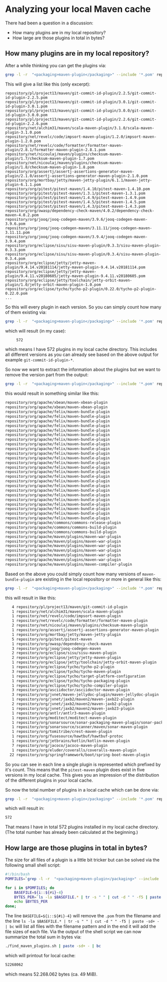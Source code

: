 Analyzing your local Maven cache
=================

There had been a question in a discussion:

* How many plugins are in my local repository?
* How large are those plugins in total in bytes?

## How many plugins are in my local repository?

After a while thinking you can get the plugins via:
```bash
grep -l -r  "<packaging>maven-plugin</packaging>" --include '*.pom' repository
```
This will give a list like this (only excerpt):
```
repository/pl/project13/maven/git-commit-id-plugin/2.2.5/git-commit-id-plugin-2.2.5.pom
repository/pl/project13/maven/git-commit-id-plugin/3.0.1/git-commit-id-plugin-3.0.1.pom
repository/pl/project13/maven/git-commit-id-plugin/3.0.0/git-commit-id-plugin-3.0.0.pom
repository/pl/project13/maven/git-commit-id-plugin/2.2.6/git-commit-id-plugin-2.2.6.pom
repository/net/alchim31/maven/scala-maven-plugin/3.1.0/scala-maven-plugin-3.1.0.pom
repository/net/revelc/code/impsort-maven-plugin/1.2.0/impsort-maven-plugin-1.2.0.pom
repository/net/revelc/code/formatter/formatter-maven-plugin/2.8.1/formatter-maven-plugin-2.8.1.pom
repository/net/nicoulaj/maven/plugins/checksum-maven-plugin/1.7/checksum-maven-plugin-1.7.pom
repository/net/nicoulaj/maven/plugins/checksum-maven-plugin/1.8/checksum-maven-plugin-1.8.pom
repository/org/assertj/assertj-assertions-generator-maven-plugin/2.1.0/assertj-assertions-generator-maven-plugin-2.1.0.pom
repository/org/mortbay/jetty/maven-jetty-plugin/6.1.1/maven-jetty-plugin-6.1.1.pom
repository/org/pitest/pitest-maven/1.4.10/pitest-maven-1.4.10.pom
repository/org/pitest/pitest-maven/1.3.1/pitest-maven-1.3.1.pom
repository/org/pitest/pitest-maven/1.4.9/pitest-maven-1.4.9.pom
repository/org/pitest/pitest-maven/1.4.5/pitest-maven-1.4.5.pom
repository/org/pitest/pitest-maven/1.4.3/pitest-maven-1.4.3.pom
repository/org/owasp/dependency-check-maven/4.0.2/dependency-check-maven-4.0.2.pom
repository/org/jooq/jooq-codegen-maven/3.9.6/jooq-codegen-maven-3.9.6.pom
repository/org/jooq/jooq-codegen-maven/3.11.11/jooq-codegen-maven-3.11.11.pom
repository/org/jooq/jooq-codegen-maven/3.9.4/jooq-codegen-maven-3.9.4.pom
repository/org/eclipse/sisu/sisu-maven-plugin/0.3.3/sisu-maven-plugin-0.3.3.pom
repository/org/eclipse/sisu/sisu-maven-plugin/0.3.4/sisu-maven-plugin-0.3.4.pom
repository/org/eclipse/jetty/jetty-maven-plugin/9.4.14.v20181114/jetty-maven-plugin-9.4.14.v20181114.pom
repository/org/eclipse/jetty/jetty-maven-plugin/9.4.11.v20180605/jetty-maven-plugin-9.4.11.v20180605.pom
repository/org/eclipse/jetty/toolchain/jetty-orbit-maven-plugin/1.0/jetty-orbit-maven-plugin-1.0.pom
repository/org/eclipse/tycho/tycho-p2-plugin/0.22.0/tycho-p2-plugin-0.22.0.pom
...
```
So this will every plugin in each version. So you can simply count how many of them existing via:
```bash
grep -l -r  "<packaging>maven-plugin</packaging>" --include '*.pom' repository | wc -l
```
which will result (in my case):
```bash
     572
```
which means I have 572 plugins in my local cache directory. This includes all different versions as you 
can already see based on the above output for example `git-commit-id-plugin-*`.

So now we want to extract the information about the plugins but we want to remove the version part from the output:
```bash
grep -l -r  "<packaging>maven-plugin</packaging>" --include '*.pom' repository | sed 's!^\(.*\)/\(.*\)/.*\.pom$!\1!'
```
this would result in something similar like this:
```bash
repository/org/apache/xbean/maven-xbean-plugin
repository/org/apache/xbean/maven-xbean-plugin
repository/org/apache/felix/maven-bundle-plugin
repository/org/apache/felix/maven-bundle-plugin
repository/org/apache/felix/maven-bundle-plugin
repository/org/apache/felix/maven-bundle-plugin
repository/org/apache/felix/maven-bundle-plugin
repository/org/apache/felix/maven-bundle-plugin
repository/org/apache/felix/maven-bundle-plugin
repository/org/apache/felix/maven-bundle-plugin
repository/org/apache/felix/maven-bundle-plugin
repository/org/apache/felix/maven-bundle-plugin
repository/org/apache/felix/maven-bundle-plugin
repository/org/apache/felix/maven-bundle-plugin
repository/org/apache/felix/maven-bundle-plugin
repository/org/apache/felix/maven-bundle-plugin
repository/org/apache/felix/maven-bundle-plugin
repository/org/apache/felix/maven-bundle-plugin
repository/org/apache/felix/maven-bundle-plugin
repository/org/apache/felix/maven-bundle-plugin
repository/org/apache/felix/maven-bundle-plugin
repository/org/apache/felix/maven-bundle-plugin
repository/org/apache/felix/maven-bundle-plugin
repository/org/apache/felix/maven-bundle-plugin
repository/org/apache/felix/maven-bundle-plugin
repository/org/apache/felix/maven-bundle-plugin
repository/org/apache/commons/commons-release-plugin
repository/org/apache/commons/commons-build-plugin
repository/org/apache/commons/commons-build-plugin
repository/org/apache/maven/plugins/maven-war-plugin
repository/org/apache/maven/plugins/maven-war-plugin
repository/org/apache/maven/plugins/maven-war-plugin
repository/org/apache/maven/plugins/maven-war-plugin
repository/org/apache/maven/plugins/maven-war-plugin
repository/org/apache/maven/plugins/maven-war-plugin
repository/org/apache/maven/plugins/maven-compiler-plugin
```
Based on the above you could simply count how many versions of `maven-bundle-plugin` are existing in 
the local repository or more in general like this:
```bash
grep -l -r  "<packaging>maven-plugin</packaging>" --include '*.pom' repository | sed 's!^\(.*\)/\(.*\)/.*\.pom$!\1!' | uniq -c
```
this will result in like this:
```bash
   4 repository/pl/project13/maven/git-commit-id-plugin
   1 repository/net/alchim31/maven/scala-maven-plugin
   1 repository/net/revelc/code/impsort-maven-plugin
   1 repository/net/revelc/code/formatter/formatter-maven-plugin
   2 repository/net/nicoulaj/maven/plugins/checksum-maven-plugin
   1 repository/org/assertj/assertj-assertions-generator-maven-plugin
   1 repository/org/mortbay/jetty/maven-jetty-plugin
   5 repository/org/pitest/pitest-maven
   1 repository/org/owasp/dependency-check-maven
   3 repository/org/jooq/jooq-codegen-maven
   2 repository/org/eclipse/sisu/sisu-maven-plugin
   2 repository/org/eclipse/jetty/jetty-maven-plugin
   1 repository/org/eclipse/jetty/toolchain/jetty-orbit-maven-plugin
   1 repository/org/eclipse/tycho/tycho-p2-plugin
   3 repository/org/eclipse/tycho/tycho-maven-plugin
   1 repository/org/eclipse/tycho/target-platform-configuration
   1 repository/org/eclipse/tycho/tycho-packaging-plugin
   1 repository/org/eclipse/tycho/tycho-compiler-plugin
   3 repository/org/asciidoctor/asciidoctor-maven-plugin
   3 repository/org/jvnet/maven-jellydoc-plugin/maven-jellydoc-plugin
   1 repository/org/jvnet/jaxb2/maven2/maven-jaxb22-plugin
   2 repository/org/jvnet/jaxb2/maven2/maven-jaxb2-plugin
   1 repository/org/jvnet/jaxb2/maven2/maven-jaxb23-plugin
   1 repository/org/antlr/antlr3-maven-plugin
   1 repository/org/moditect/moditect-maven-plugin
   1 repository/org/sonarsource/sonar-packaging-maven-plugin/sonar-packaging-maven-plugin
   1 repository/org/sonarsource/scanner/maven/sonar-maven-plugin
   1 repository/org/tomitribe/crest-maven-plugin
   1 repository/org/fusesource/hawtbuf/hawtbuf-protoc
   1 repository/org/jetbrains/kotlin/kotlin-maven-plugin
   7 repository/org/jacoco/jacoco-maven-plugin
   1 repository/org/eluder/coveralls/coveralls-maven-plugin
  22 repository/org/springframework/boot/spring-boot-maven-plugin
```
So you can see in each line a single plugin is represented which prefixed by it's count. 
This means that the `pitest-maven` plugin does exist in five versions in my local cache.
This gives you an impression of the distribution of the different plugins in your local cache.

So now the total number of plugins in a local cache which can be done via:
```bash
grep -l -r  "<packaging>maven-plugin</packaging>" --include '*.pom' repository | sed 's!^\(.*\)/\(.*\)/.*\.pom$!\1!' | uniq -c | tr -s " " | cut -d " " -f2 | paste -sd+ -| bc
```
which will result in:
```bash
572
```
That means I have in total 572 plugins installed in my local cache directory. (The total number 
has already been calculated at the beginning.)


## How large are those plugins in total in bytes?

The size for all files of a plugin is a little bit tricker but can be solved via the following small shell script:
```bash
#!/bin/bash
POMFILES=`grep -l -r  "<packaging>maven-plugin</packaging>" --include '*.pom' repository`

for i in $POMFILES; do
	BASEFILE=${i::${#i}-4}	
	BYTES_PER=`ls -la $BASEFILE.* | tr -s " " | cut -d " " -f5 | paste -sd+ - | bc`
	echo $BYTES_PER
done;
```
The line `BASEFILE=${i::${#i}-4}` will remove the `.pom` from the filename and the line
`ls -la $BASEFILE.* | tr -s " " | cut -d " " -f5 | paste -sd+ - | bc` will list all files with
the filename pattern and in the end it will add the file sizes of each file. Via the output
of the shell script we can now summarize the total sum in bytes via:
```bash
./find_maven_plugins.sh | paste -sd+ - | bc 
```
which will printout for local cache:
```bash
52268062
```
which means 52.268.062 bytes (ca. 49 MiB).


